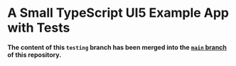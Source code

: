 # A Small TypeScript UI5 Example App with Tests

**The content of this `testing` branch has been merged into the [`main` branch](https://github.com/SAP-samples/ui5-typescript-helloworld) of this repository.**